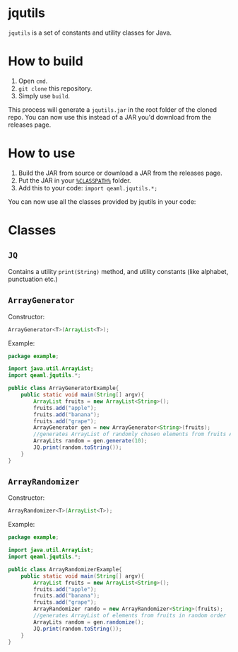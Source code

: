 # jqutils
`jqutils` is a set of constants and utility classes for Java.

# How to build
1. Open `cmd`.
2. `git clone` this repository.
3. Simply use `build`.

This process will generate a `jqutils.jar` in the root folder of the cloned repo. You can now use this instead of a JAR you'd download from the releases page. 

# How to use
1. Build the JAR from source or download a JAR from the releases page.
2. Put the JAR in your [`%CLASSPATH%`](https://docs.oracle.com/javase/8/docs/technotes/tools/windows/classpath.html) folder.
3. Add this to your code: `import qeaml.jqutils.*;`

You can now use all the classes provided by jqutils in your code:

# Classes

## `JQ`
Contains a utility `print(String)` method, and utility constants (like alphabet, punctuation etc.)

## `ArrayGenerator`
Constructor:
```java
ArrayGenerator<T>(ArrayList<T>);
```
Example:
```java
package example;

import java.util.ArrayList;
import qeaml.jqutils.*;

public class ArrayGeneratorExample{
	public static void main(String[] argv){
		ArrayList fruits = new ArrayList<String>();
		fruits.add("apple");
		fruits.add("banana");
		fruits.add("grape");
		ArrayGenerator gen = new ArrayGenerator<String>(fruits);
		//generates ArrayList of randomly chosen elements from fruits ArrayList
		ArrayLits random = gen.generate(10);
		JQ.print(random.toString());
	}
}
```

## `ArrayRandomizer`
Constructor:
```java
ArrayRandomizer<T>(ArrayList<T>);
```
Example:
```java
package example;

import java.util.ArrayList;
import qeaml.jqutils.*;

public class ArrayRandomizerExample{
	public static void main(String[] argv){
		ArrayList fruits = new ArrayList<String>();
		fruits.add("apple");
		fruits.add("banana");
		fruits.add("grape");
		ArrayRandomizer rando = new ArrayRandomizer<String>(fruits);
		//generates ArrayList of elements from fruits in random order
		ArrayLits random = gen.randomize();
		JQ.print(random.toString());
	}
}
```